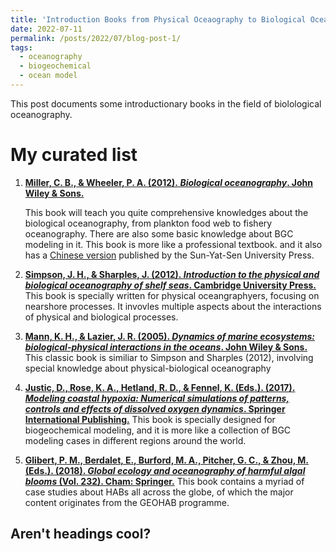 ```yaml
---
title: 'Introduction Books from Physical Oceaography to Biological Oceanography'
date: 2022-07-11
permalink: /posts/2022/07/blog-post-1/
tags:
  - oceanography
  - biogeochemical
  - ocean model
---
```


This post documents some introductionary books in the field of biolological oceanography.

My curated list
======

1. __[Miller, C. B., & Wheeler, P. A. (2012). *Biological oceanography*. John Wiley & Sons.](https://bcs.wiley.com/he-bcs/Books?action=index&bcsId=7242&itemId=144433302X)__
   
   This book will teach you quite comprehensive knowledges about the biological oceanography, from plankton food web to fishery oceanography. There are also some basic knowledge about BGC modeling in it. This book is more like a professional textbook. and it also has a [Chinese version](https://www.sohu.com/a/415950849_100013296) published by the Sun-Yat-Sen University Press. 

2. __[Simpson, J. H., & Sharples, J. (2012). *Introduction to the physical and biological oceanography of shelf seas*. Cambridge University Press.](https://doi.org/10.1017/CBO9781139034098)__ 
   This book is specially written for physical oceangraphyers, focusing on nearshore processes. It invovles multiple aspects about the interactions of physical and biological processes. 

3. __[Mann, K. H., & Lazier, J. R. (2005). *Dynamics of marine ecosystems: biological-physical interactions in the oceans*. John Wiley & Sons.](https://onlinelibrary.wiley.com/doi/book/10.1002/9781118687901)__
   This classic book is similiar to Simpson and Sharples (2012), involving special knowledge about physical-biological oceanography

4. __[Justic, D., Rose, K. A., Hetland, R. D., & Fennel, K. (Eds.). (2017). *Modeling coastal hypoxia: Numerical simulations of patterns, controls and effects of dissolved oxygen dynamics*. Springer International Publishing.](https://link.springer.com/book/10.1007/978-3-319-54571-4)__
   This book is specially designed for biogeochemical modeling, and it is more like a collection of BGC modeling cases in different regions around the world. 

5. __[Glibert, P. M., Berdalet, E., Burford, M. A., Pitcher, G. C., & Zhou, M. (Eds.). (2018). *Global ecology and oceanography of harmful algal blooms* (Vol. 232). Cham: Springer.](https://link.springer.com/book/10.1007/978-3-319-70069-4)__
   This book contains a myriad of case studies about HABs all across the globe, of which the major content originates from the GEOHAB programme.

Aren't headings cool?
------

